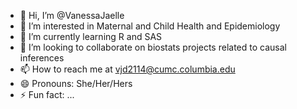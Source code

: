 - 👋 Hi, I’m @VanessaJaelle
- 👀 I’m interested in Maternal and Child Health and Epidemiology
- 🌱 I’m currently learning R and SAS
- 💞️ I’m looking to collaborate on biostats projects related to causal inferences
- 📫 How to reach me at vjd2114@cumc.columbia.edu
- 😄 Pronouns: She/Her/Hers
- ⚡ Fun fact: ...

<!---
VanessaJaelle/VanessaJaelle is a ✨ special ✨ repository because its `README.md` (this file) appears on your GitHub profile.
You can click the Preview link to take a look at your changes.
--->
